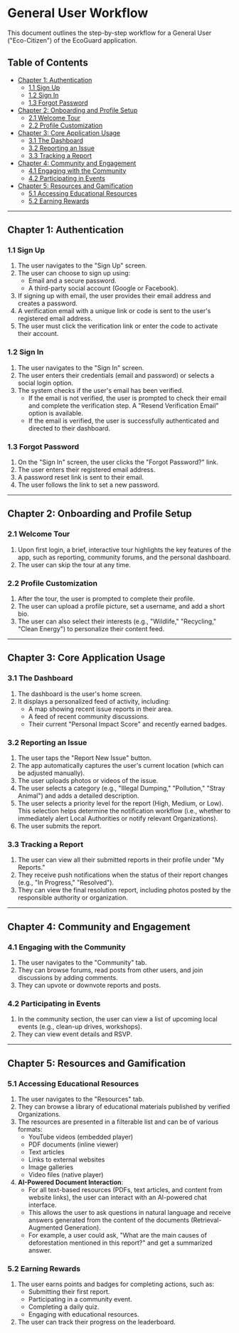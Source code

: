 # General User Workflow

This document outlines the step-by-step workflow for a General User ("Eco-Citizen") of the EcoGuard application.

## Table of Contents
- [Chapter 1: Authentication](#chapter-1-authentication)
  - [1.1 Sign Up](#11-sign-up)
  - [1.2 Sign In](#12-sign-in)
  - [1.3 Forgot Password](#13-forgot-password)
- [Chapter 2: Onboarding and Profile Setup](#chapter-2-onboarding-and-profile-setup)
  - [2.1 Welcome Tour](#21-welcome-tour)
  - [2.2 Profile Customization](#22-profile-customization)
- [Chapter 3: Core Application Usage](#chapter-3-core-application-usage)
  - [3.1 The Dashboard](#31-the-dashboard)
  - [3.2 Reporting an Issue](#32-reporting-an-issue)
  - [3.3 Tracking a Report](#33-tracking-a-report)
- [Chapter 4: Community and Engagement](#chapter-4-community-and-engagement)
  - [4.1 Engaging with the Community](#41-engaging-with-the-community)
  - [4.2 Participating in Events](#42-participating-in-events)
- [Chapter 5: Resources and Gamification](#chapter-5-resources-and-gamification)
  - [5.1 Accessing Educational Resources](#51-accessing-educational-resources)
  - [5.2 Earning Rewards](#52-earning-rewards)

---

## Chapter 1: Authentication

### 1.1 Sign Up
1.  The user navigates to the "Sign Up" screen.
2.  The user can choose to sign up using:
    -   Email and a secure password.
    -   A third-party social account (Google or Facebook).
3.  If signing up with email, the user provides their email address and creates a password.
4.  A verification email with a unique link or code is sent to the user's registered email address.
5.  The user must click the verification link or enter the code to activate their account.

### 1.2 Sign In
1.  The user navigates to the "Sign In" screen.
2.  The user enters their credentials (email and password) or selects a social login option.
3.  The system checks if the user's email has been verified.
    -   If the email is not verified, the user is prompted to check their email and complete the verification step. A "Resend Verification Email" option is available.
    -   If the email is verified, the user is successfully authenticated and directed to their dashboard.

### 1.3 Forgot Password
1.  On the "Sign In" screen, the user clicks the "Forgot Password?" link.
2.  The user enters their registered email address.
3.  A password reset link is sent to their email.
4.  The user follows the link to set a new password.

---

## Chapter 2: Onboarding and Profile Setup

### 2.1 Welcome Tour
1.  Upon first login, a brief, interactive tour highlights the key features of the app, such as reporting, community forums, and the personal dashboard.
2.  The user can skip the tour at any time.

### 2.2 Profile Customization
1.  After the tour, the user is prompted to complete their profile.
2.  The user can upload a profile picture, set a username, and add a short bio.
3.  The user can also select their interests (e.g., "Wildlife," "Recycling," "Clean Energy") to personalize their content feed.

---

## Chapter 3: Core Application Usage

### 3.1 The Dashboard
1.  The dashboard is the user's home screen.
2.  It displays a personalized feed of activity, including:
    -   A map showing recent issue reports in their area.
    -   A feed of recent community discussions.
    -   Their current "Personal Impact Score" and recently earned badges.

### 3.2 Reporting an Issue
1.  The user taps the "Report New Issue" button.
2.  The app automatically captures the user's current location (which can be adjusted manually).
3.  The user uploads photos or videos of the issue.
4.  The user selects a category (e.g., "Illegal Dumping," "Pollution," "Stray Animal") and adds a detailed description.
5.  The user selects a priority level for the report (High, Medium, or Low). This selection helps determine the notification workflow (i.e., whether to immediately alert Local Authorities or notify relevant Organizations).
6.  The user submits the report.

### 3.3 Tracking a Report
1.  The user can view all their submitted reports in their profile under "My Reports."
2.  They receive push notifications when the status of their report changes (e.g., "In Progress," "Resolved").
3.  They can view the final resolution report, including photos posted by the responsible authority or organization.

---

## Chapter 4: Community and Engagement

### 4.1 Engaging with the Community
1.  The user navigates to the "Community" tab.
2.  They can browse forums, read posts from other users, and join discussions by adding comments.
3.  They can upvote or downvote reports and posts.

### 4.2 Participating in Events
1.  In the community section, the user can view a list of upcoming local events (e.g., clean-up drives, workshops).
2.  They can view event details and RSVP.

---

## Chapter 5: Resources and Gamification

### 5.1 Accessing Educational Resources
1.  The user navigates to the "Resources" tab.
2.  They can browse a library of educational materials published by verified Organizations.
3.  The resources are presented in a filterable list and can be of various formats:
    -   YouTube videos (embedded player)
    -   PDF documents (inline viewer)
    -   Text articles
    -   Links to external websites
    -   Image galleries
    -   Video files (native player)
4.  **AI-Powered Document Interaction**:
    -   For all text-based resources (PDFs, text articles, and content from website links), the user can interact with an AI-powered chat interface.
    -   This allows the user to ask questions in natural language and receive answers generated from the content of the documents (Retrieval-Augmented Generation).
    -   For example, a user could ask, "What are the main causes of deforestation mentioned in this report?" and get a summarized answer.

### 5.2 Earning Rewards
1.  The user earns points and badges for completing actions, such as:
    -   Submitting their first report.
    -   Participating in a community event.
    -   Completing a daily quiz.
    -   Engaging with educational resources.
2.  The user can track their progress on the leaderboard.